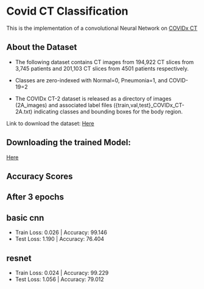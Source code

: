 # Covid CT Classification
This is the implementation of a convolutional Neural Network on <a href= "https://www.kaggle.com/hgunraj/covidxct" >COVIDx CT  </a>

## About the Dataset

- The following dataset contains CT images from 194,922 CT slices from 3,745 patients and 201,103 CT slices from 4501 patients respectively.

- Classes are zero-indexed with Normal=0, Pneumonia=1, and COVID-19=2
- The COVIDx CT-2 dataset is released as a directory of images (2A_images) and associated label files ({train,val,test}_COVIDx_CT-2A.txt) indicating classes and bounding boxes for the body region.


Link to download the dataset: <a href="https://www.kaggle.com/hgunraj/covidxct"> Here </a>


## Downloading the trained Model:
<a href="https://drive.google.com/file/d/1n-7OYvLqkg0E5VNBypnV5tDTAFSlH_o_/view?usp=sharing"> Here </a>


## Accuracy Scores

## After 3 epochs
## basic cnn
- Train Loss: 0.026 | Accuracy: 99.146
- Test Loss: 1.190 | Accuracy: 76.404

##    resnet

- Train Loss: 0.024 | Accuracy: 99.229
- Test Loss: 1.056 | Accuracy: 79.012
 